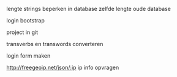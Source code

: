 lengte strings beperken in database zelfde lengte oude database

login bootstrap

project in git

transverbs en transwords converteren

login form maken

http://freegeoip.net/json/:ip ip info opvragen